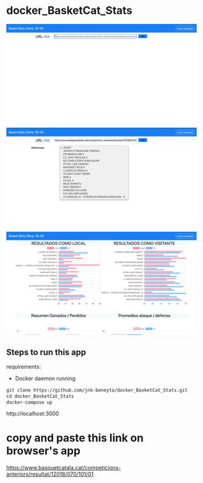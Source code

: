 # docker_BasketCat_Stats

![pic](img/stats1.png)
![pic](img/stats2.png)
![pic](img/stats3.png)

## Steps to run this app

requirements:

- Docker daemon running

```
git clone https://github.com/jnk-beneyto/docker_BasketCat_Stats.git
cd docker_BasketCat_Stats
docker-compose up
```

http://localhost:3000

# copy and paste this link on browser's app

https://www.basquetcatala.cat/competicions-anteriors/resultat/12018/070/101/01
